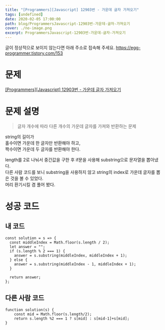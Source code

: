 ```yaml
---
title: "[Programmers][Javascript] 12903번 - 가운데 글자 가져오기"
tags: [undefined]
date: 2020-02-05 17:00:00
path: blog/ProgrammersJavascript-12903번-가운데-글자-가져오기
cover: ./no-image.png
excerpt: ProgrammersJavascript-12903번-가운데-글자-가져오기
---
```

글이 정상적으로 보이지 않는다면 아래 주소로 접속해 주세요.
https://egg-programmer.tistory.com/153
# 문제

[\[Programmers\]\[Javascript\] 12903번 - 가운데 글자 가져오기](https://programmers.co.kr/learn/courses/30/lessons/12903?language=javascript)

# 문제 설명

>  
> 글자 개수에 따라 다른 개수의 가운데 글자를 가져와 반환하는 문제
> 

string의 길이가  
홀수이면 가운데 한 글자만 반환해야 하고,  
짝수이면 가운데 두 글자를 반환해야 한다. 

length를 2로 나눠서 중간값을 구한 후 if문을 사용해 substring으로 문자열을 뽑아냈다.  
다른 사람 코드를 보니 substring을 사용하지 않고 string의 index로 가운데 글자를 뽑은 것을 볼 수 있었다.  
머리 환기시킬 겸 풀어 봤다. 

# 성공 코드

## 내 코드

<pre><code class="language-js">const solution = s =&gt; {
  const middleIndex = Math.floor(s.length / 2);
  let answer = "";
  if (s.length % 2 === 1) {
    answer = s.substring(middleIndex, middleIndex + 1);
  } else {
    answer = s.substring(middleIndex - 1, middleIndex + 1);
  }

  return answer;
};</code></pre>

## 다른 사람 코드

<pre><code class="language-js">function solution(s) {
    const mid = Math.floor(s.length/2);
    return s.length %2 === 1 ? s[mid] : s[mid-1]+s[mid];
}</code></pre>